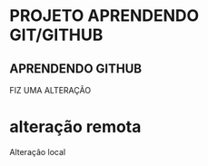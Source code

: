 # PROJETO APRENDENDO GIT/GITHUB

## APRENDENDO GITHUB

FIZ UMA ALTERAÇÃO


alteração remota
=======
Alteração local 


